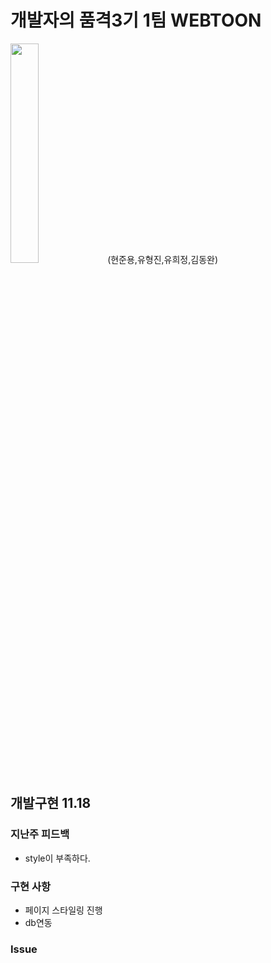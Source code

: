# 개발자의 품격3기 1팀 WEBTOON
<img src="https://user-images.githubusercontent.com/26618280/139163653-be1ea7b5-3091-498e-95f7-1991f1d8711e.png" width="30%" height="30%">
(현준용,유형진,유희정,김동완)

## 개발구현 11.18

### 지난주 피드백
* style이 부족하다.

### 구현 사항
* 페이지 스타일링 진행
* db연동

### Issue
